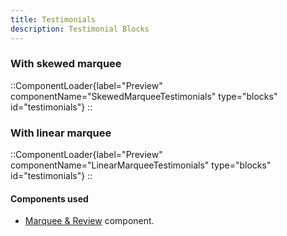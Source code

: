 ```yaml
---
title: Testimonials
description: Testimonial Blocks
---
```


### With skewed marquee

::ComponentLoader{label="Preview" componentName="SkewedMarqueeTestimonials" type="blocks" id="testimonials"}
::

### With linear marquee

::ComponentLoader{label="Preview" componentName="LinearMarqueeTestimonials" type="blocks" id="testimonials"}
::

#### Components used

- [Marquee & Review](/components/marquee) component.
